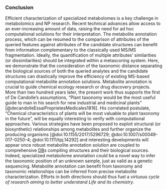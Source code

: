 ### Conclusion

Efficient characterization of specialized metabolomes is a key challenge in metabolomics and NP research.
Recent technical advances allow access to an ever-increasing amount of data, raising the need for ad hoc computational solutions for their interpretation.
The metabolite annotation process, which can be resumed to the comparison of attributes of the queried features against attributes of the candidate structures can benefit from information complementary to the classically used MS/MS fragmentation.
Ideally, the quantification of multiple attributes’ similarities (or dissimilarities) should be integrated within a metascoring system.
Here, we demonstrate that the consideration of the taxonomic distance separating the biological sources of both the queried analytes and the candidate structures can drastically improve the efficiency of existing MS-based computational metabolite annotation solutions.
Metabolite annotation is crucial to guide chemical ecology research or drug discovery projects.
More than two hundred years later, the present work thus supports the first of De Candolle’s assumptions, “Plant taxonomy would be the most useful guide to man in his search for new industrial and medicinal plants” [@decandolleEssaiProprietesMedicales1816].
His correlated postulate, “Chemical characteristics of plants will be most valuable to plant taxonomy in the future”, will be equally interesting to verify with computational approaches.
Various strategies have been proposed to exploit structural (or biosynthetic) relationships among metabolites and further organize the producing organisms [@doi:10.1155/2017/5296729; @doi:10.1007/s00049-017-0250-4; @doi:10.1111/tpj.14292] and interesting developments will appear once robust metabolite annotation solution are coupled to comprehensive [DB](#db)s compiling structures and their biological sources.
Indeed, specialized metabolome annotation could be a novel way to infer the taxonomic position of an unknown sample, just as valid as a genetic sequencing.
Metabolite annotation can benefit from taxonomy and taxonomic relationships can be inferred from precise metabolite characterization.
Efforts in both directions should thus fuel a *virtuous cycle of research aiming to better understand Life and its chemistry*.
